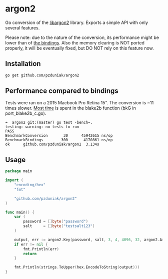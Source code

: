 # argon2

Go conversion of the [libargon2](https://github.com/P-H-C/phc-winner-argon2)
library. Exports a simple API with only several features.

Please note: due to the nature of the conversion, its performance might be lower
than of [the bindings](https://github.com/tvdburgt/go-argon2). Also the memory 
clearing is NOT ported properly, it will be eventually fixed, but DO NOT rely
on this feature now.

## Installation

```bash
go get github.com/pzduniak/argon2
```

## Performance compared to bindings

Tests were ran on a 2015 Macbook Pro Retina 15". The conversion is ~11 times
slower. [Most time](https://gist.github.com/pzduniak/d6afbbefa0d04332681d) is
spent in the blake2b function (bkG in port\_blake2b\_c.go).

```
➜  argon2 git:(master) go test -bench=.
testing: warning: no tests to run
PASS
BenchmarkConversion	      30	  45942615 ns/op
BenchmarkBindings  	     300	   4170861 ns/op
ok  	github.com/pzduniak/argon2	3.134s
```

## Usage

```go
package main

import (
	"encoding/hex"
	"fmt"

	"github.com/pzduniak/argon2"
)

func main() {
	var (
		password = []byte("password")
		salt     = []byte("testsalt123")
	)

	output, err := argon2.Key(password, salt, 3, 4, 4096, 32, argon2.Argon2i)
	if err != nil {
		fmt.Println(err)
		return
	}

	fmt.Println(strings.ToUpper(hex.EncodeToString(output)))
}
```
